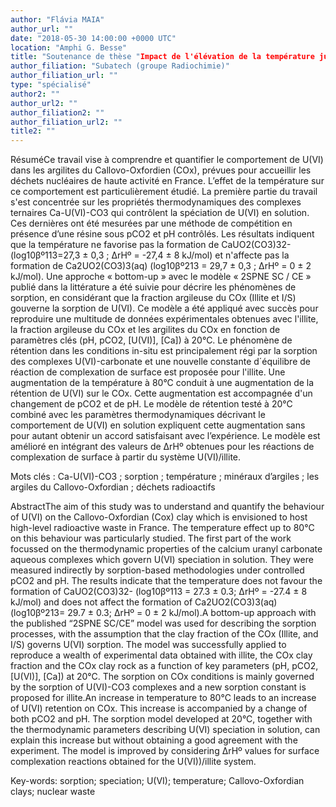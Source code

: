 ```yaml
---
author: "Flávia MAIA"
author_url: ""
date: "2018-05-30 14:00:00 +0000 UTC"
location: "Amphi G. Besse"
title: "Soutenance de thèse "Impact de l'élévation de la température jusqu'à 80ºC sur le comportement des radionucléides dans la Callovo-Oxfordien : application à l'uranium""
author_filiation: "Subatech (groupe Radiochimie)"
author_filiation_url: ""
type: "spécialisé"
author2: ""
author_url2: ""
author_filiation2: ""
author_filiation_url2: ""
title2: ""
---
```

RésuméCe travail vise à comprendre et quantifier le comportement de U(VI) dans les argilites du Callovo-Oxfordien (COx), prévues pour accueillir les déchets nucléaires de haute activité en France. L’effet de la température sur ce comportement est particulièrement étudié. La première partie du travail s'est concentrée sur les propriétés thermodynamiques des complexes ternaires Ca-U(VI)-CO3 qui contrôlent la spéciation de U(VI) en solution. Ces dernières ont été mesurées par une méthode de compétition en présence d’une résine sous pCO2 et pH contrôlés. Les résultats indiquent que la température ne favorise pas la formation de CaUO2(CO3)32- (log10βº113=27,3 ± 0,3 ; ΔrHº = -27,4 ± 8 kJ/mol) et n'affecte pas la formation de Ca2UO2(CO3)3(aq) (log10βº213 = 29,7 ± 0,3 ; ΔrHº = 0 ± 2 kJ/mol). Une approche « bottom-up » avec le modèle « 2SPNE SC / CE » publié dans la littérature a été suivie pour décrire les phénomènes de sorption, en considérant que la fraction argileuse du COx (Illite et I/S) gouverne la sorption de U(VI). Ce modèle a été appliqué avec succès pour reproduire une multitude de données expérimentales obtenues avec l'illite, la fraction argileuse du COx et les argilites du COx en fonction de paramètres clés (pH, pCO2, [U(VI)], [Ca]) à 20°C. Le phénomène de rétention dans les conditions in-situ est principalement régi par la sorption des complexes U(VI)-carbonate et une nouvelle constante d´équilibre de réaction de complexation de surface est proposée pour l'illite. Une augmentation de la température à 80°C conduit à une augmentation de la rétention de U(VI) sur le COx. Cette augmentation est accompagnée d'un changement de pCO2 et de pH. Le modèle de rétention testé à 20°C combiné avec les paramètres thermodynamiques décrivant le comportement de U(VI) en solution expliquent cette augmentation sans pour autant obtenir un accord satisfaisant avec l’expérience. Le modèle est amélioré en intégrant des valeurs de ΔrHº obtenues pour les réactions de complexation de surface à partir du système U(VI)/illite.

Mots clés : Ca-U(VI)-CO3 ; sorption ; température ; minéraux d’argiles ; les argiles du Callovo-Oxfordian ; déchets radioactifs 

AbstractThe aim of this study was to understand and quantify the behaviour of U(VI) on the Callovo-Oxfordian (Cox) clay which is envisioned to host high-level radioactive waste in France. The temperature effect up to 80°C on this behaviour was particularly studied. The first part of the work focussed on the thermodynamic properties of the calcium uranyl carbonate aqueous complexes which govern U(VI) speciation in solution. They were measured indirectly by sorption-based methodologies under controlled pCO2 and pH. The results indicate that the temperature does not favour the formation of CaUO2(CO3)32- (log10βº113 = 27.3 ± 0.3; ΔrHº = -27.4 ± 8 kJ/mol) and does not affect the formation of Ca2UO2(CO3)3(aq) (log10βº213= 29.7 ± 0.3; ΔrHº = 0 ± 2 kJ/mol).A bottom-up approach with the published “2SPNE SC/CE” model was used for describing the sorption processes, with the assumption that the clay fraction of the COx (Illite, and I/S) governs U(VI) sorption. The model was successfully applied to reproduce a wealth of experimental data obtained with illite, the COx clay fraction and the COx clay rock as a function of key parameters (pH, pCO2, [U(VI)], [Ca]) at 20°C. The sorption on COx conditions is mainly governed by the sorption of U(VI)-CO3 complexes and a new sorption constant is proposed for illite.An increase in temperature to 80°C leads to an increase of U(VI) retention on COx. This increase is accompanied by a change of both pCO2 and pH. The sorption model developed at 20°C, together with the thermodynamic parameters describing U(VI) speciation in solution, can explain this increase but without obtaining a good agreement with the experiment. The model is improved by considering ΔrHº values for surface complexation reactions obtained for the U(VI))/illite system.


Key-words: sorption; speciation; U(VI); temperature; Callovo-Oxfordian clays; nuclear waste

